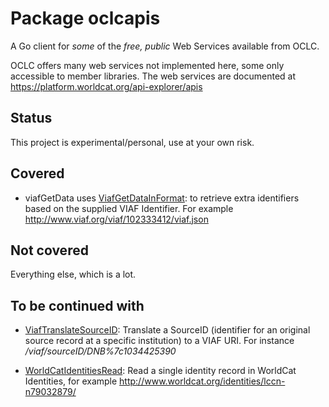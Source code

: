 # Package oclcapis

A Go client for _some_ of the _free, public_ Web Services available from OCLC.

OCLC offers many web services not implemented here, some only accessible to member libraries. The web services are documented at <https://platform.worldcat.org/api-explorer/apis>

## Status

This project is experimental/personal, use at your own risk.

## Covered

- viafGetData uses [ViafGetDataInFormat](https://platform.worldcat.org/api-explorer/apis/VIAF/AuthorityCluster/GetData): to retrieve extra identifiers based on the supplied VIAF Identifier. For example <http://www.viaf.org/viaf/102333412/viaf.json>

## Not covered

Everything else, which is a lot.

## To be continued with

- [ViafTranslateSourceID](https://platform.worldcat.org/api-explorer/apis/VIAF/AuthorityCluster/TranslateSourceID): Translate a SourceID (identifier for an original source record at a specific institution) to a VIAF URI. For instance _/viaf/sourceID/DNB%7c1034425390_

- [WorldCatIdentitiesRead](https://platform.worldcat.org/api-explorer/apis/worldcatidentities/identity/Read): Read a single identity record in WorldCat Identities, for example <http://www.worldcat.org/identities/lccn-n79032879/>
